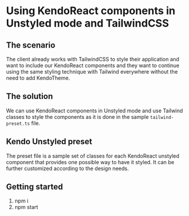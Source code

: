 # Using KendoReact components in Unstyled mode and TailwindCSS

## The scenario
The client already works with TailwindCSS to style their application and want to include our KendoReact components and they want to continue using the same styling technique with Tailwind everywhere without the need to add KendoTheme. 

## The solution
We can use KendoReact components in Unstyled mode and use Tailwind classes to style the components as it is done in the sample `tailwind-preset.ts` file.

## Kendo Unstyled preset
The preset file is a sample set of classes for each KendoReact unstyled component that provides one possible way to have it styled. It can be further customized according to the design needs. 

## Getting started

1. npm i
2. npm start
